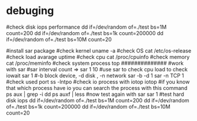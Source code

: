 # debuging
#check disk iops performance
dd if=/dev/random of=./test bs=1M count=200
dd if=/dev/random of=./test bs=1k count=200000
dd if=/dev/random of=./test bs=10M count=20

#install sar package
#check kernel
uname -a
#check OS
cat /etc/os-release
#check load avarage
uptime
#check cpu
cat /proc/cpuinfo
#check memory
cat /proc/meminfo
#check system process
top
##############
#work with sar
#sar interval count =>  sar 1 10
#use sar to check cpu load to check iowait
sar 1
#-b block device, -d disk , -n network
sar -b -d 1
sar -n TCP 1
#check used port
ss -lntpo
#check io process with iotop
iotop
#if you know that which process have io you can search the process with this command
ps aux | grep -i dd
ps auxf | less
#now test again with sar
sar 1
#test hard disk iops
dd if=/dev/random of=./test bs=1M count=200
dd if=/dev/random of=./test bs=1k count=200000
dd if=/dev/random of=./test bs=10M count=20
